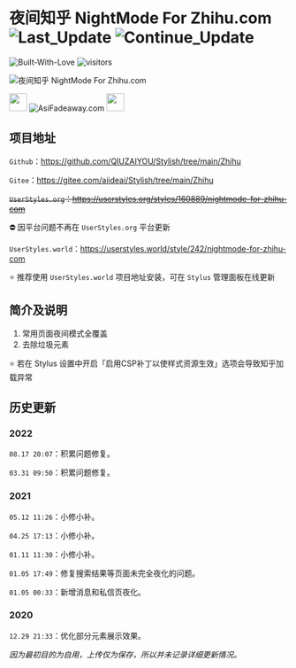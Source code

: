 # 夜间知乎 NightMode For Zhihu.com ![Last_Update](https://img.shields.io/badge/dynamic/json?label=%E6%9C%80%E5%90%8E%E6%9B%B4%E6%96%B0&query=%24%5B1%5D.date&url=https%3A%2F%2Fqian.npkn.net%2Fget-stylish-last-update-date%2F) ![Continue_Update](https://img.shields.io/badge/dynamic/json?label=%E6%8C%81%E7%BB%AD%E6%9B%B4%E6%96%B0&query=%24%5B1%5D.diff&url=https%3A%2F%2Fqian.npkn.net%2Fget-stylish-last-update-date%2F)

![Built-With-Love](https://img.shields.io/static/v1?label=BUILT%20WITH&message=%E2%9D%A4&labelColor=%23e36d25&color=%23d15d27) ![visitors](https://visitor-badge.glitch.me/badge?page_id=QIUZAIYOU.STYLISH.ZHIHU)

![夜间知乎 NightMode For Zhihu.com](https://www.asifadeaway.com/Stylish/zhihu/StylishCover.png)

<img src="https://camo.githubusercontent.com/3177a12d6dac9a08032f768208bde1cc65437e2fe48b102969255eb7ff5b7512/68747470733a2f2f7777772e61736966616465617761792e636f6d2f696d616765732f66617669636f6e2e737667" width="32" height="32"> ![AsiFadeaway.com](https://www.asifadeaway.com/imgs/Logo.png) <img src="https://camo.githubusercontent.com/3177a12d6dac9a08032f768208bde1cc65437e2fe48b102969255eb7ff5b7512/68747470733a2f2f7777772e61736966616465617761792e636f6d2f696d616765732f66617669636f6e2e737667" width="32" height="32">

## 项目地址

`Github`：<https://github.com/QIUZAIYOU/Stylish/tree/main/Zhihu>

`Gitee`：<https://gitee.com/aiideai/Stylish/tree/main/Zhihu>

~~`UserStyles.org`：<https://userstyles.org/styles/160889/nightmode-for-zhihu-com>~~

⛔ 因平台问题不再在 `UserStyles.org` 平台更新

`UserStyles.world`：<https://userstyles.world/style/242/nightmode-for-zhihu-com>

⭐ 推荐使用 `UserStyles.world` 项目地址安装，可在 `Stylus` 管理面板在线更新

## 简介及说明

1. 常用页面夜间模式全覆盖
2. 去除垃圾元素

⭐ 若在 Stylus 设置中开启「启用CSP补丁以使样式资源生效」选项会导致知乎加载异常

## 历史更新

### 2022

`08.17 20:07`：积累问题修复。

`03.31 09:50`：积累问题修复。

### 2021

`05.12 11:26`：小修小补。

`04.25 17:13`：小修小补。

`01.11 11:30`：小修小补。

`01.05 17:49`：修复搜索结果等页面未完全夜化的问题。

`01.05 00:33`：新增消息和私信页夜化。

### 2020

`12.29 21:33`：优化部分元素展示效果。

*因为最初目的为自用，上传仅为保存，所以并未记录详细更新情况。*
